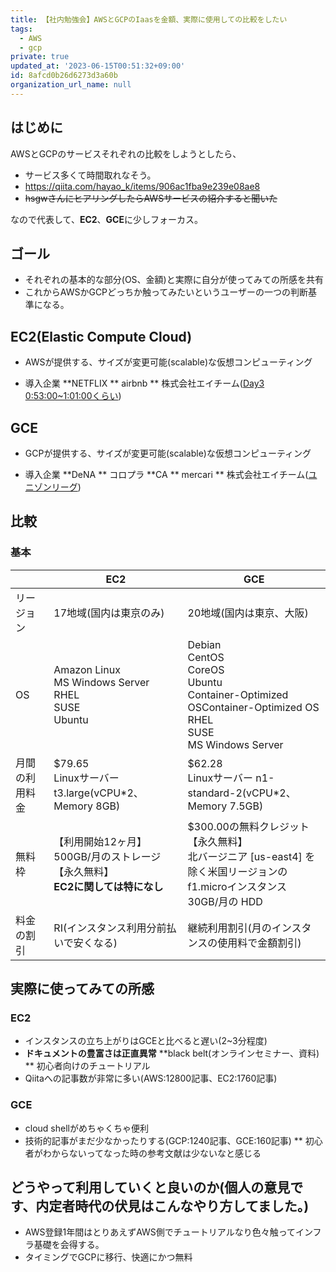 ```yaml
---
title: 【社内勉強会】AWSとGCPのIaasを金額、実際に使用しての比較をしたい
tags:
  - AWS
  - gcp
private: true
updated_at: '2023-06-15T00:51:32+09:00'
id: 8afcd0b26d6273d3a60b
organization_url_name: null
---
```

## はじめに

AWSとGCPのサービスそれぞれの比較をしようとしたら、

* サービス多くて時間取れなそう。
* https://qiita.com/hayao_k/items/906ac1fba9e239e08ae8
* ~~hsgwさんにヒアリングしたらAWSサービスの紹介すると聞いた~~

なので代表して、**EC2**、**GCE**に少しフォーカス。

## ゴール

* それぞれの基本的な部分(OS、金額)と実際に自分が使ってみての所感を共有
* これからAWSかGCPどっちか触ってみたいというユーザーの一つの判断基準になる。

## EC2(Elastic Compute Cloud)

* AWSが提供する、サイズが変更可能(scalable)な仮想コンピューティング

* 導入企業
**NETFLIX
** airbnb
** 株式会社エイチーム([Day3 0:53:00~1:01:00くらい](https://aws.amazon.com/jp/summit2018-report/))

## GCE

* GCPが提供する、サイズが変更可能(scalable)な仮想コンピューティング

* 導入企業
**DeNA
** コロプラ
**CA
** mercari
** 株式会社エイチーム([ユニゾンリーグ](https://cloudplatform-jp.googleblog.com/2014/12/gcp-google-cloud-platform-rpg-gcp.html))

## 比較

### 基本

|  |EC2  |GCE  |
|---|---|---|
|リージョン |17地域(国内は東京のみ)  |20地域(国内は東京、大阪) |
|OS  |Amazon Linux<br>MS Windows Server<br>RHEL<br>SUSE<br>Ubuntu |Debian<br>CentOS<br>CoreOS<br>Ubuntu<br>Container-Optimized OSContainer-Optimized OS<br>RHEL<br>SUSE<br>MS Windows Server |
|月間の利用料金|$79.65<br>Linuxサーバー t3.large(vCPU*2、Memory 8GB)|$62.28<br>Linuxサーバー n1-standard-2(vCPU*2、Memory 7.5GB)|
|無料枠|【利用開始12ヶ月】<br>500GB/月のストレージ<br>【永久無料】<br>**EC2に関しては特になし**|$300.00の無料クレジット<br>【永久無料】<br>北バージニア [us-east4] を除く米国リージョンのf1.microインスタンス<br>30GB/月の HDD|
|料金の割引|RI(インスタンス利用分前払いで安くなる)|継続利用割引(月のインスタンスの使用料で金額割引)|

## 実際に使ってみての所感

### EC2

* インスタンスの立ち上がりはGCEと比べると遅い(2~3分程度)
* **ドキュメントの豊富さは正直異常**
**black belt(オンラインセミナー、資料)
** 初心者向けのチュートリアル
* Qiitaへの記事数が非常に多い(AWS:12800記事、EC2:1760記事)

### GCE

* cloud shellがめちゃくちゃ便利
* 技術的記事がまだ少なかったりする(GCP:1240記事、GCE:160記事)
** 初心者がわからないってなった時の参考文献は少ないなと感じる

## どうやって利用していくと良いのか(個人の意見です、内定者時代の伏見はこんなやり方してました。)

* AWS登録1年間はとりあえずAWS側でチュートリアルなり色々触ってインフラ基礎を会得する。
* タイミングでGCPに移行、快適にかつ無料
